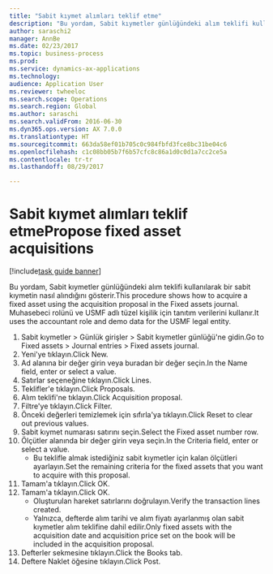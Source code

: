 ```yaml
--- 
title: "Sabit kıymet alımları teklif etme"
description: "Bu yordam, Sabit kıymetler günlüğündeki alım teklifi kullanılarak bir sabit kıymetin nasıl alındığını gösterir."
author: saraschi2
manager: AnnBe
ms.date: 02/23/2017
ms.topic: business-process
ms.prod: 
ms.service: dynamics-ax-applications
ms.technology: 
audience: Application User
ms.reviewer: twheeloc
ms.search.scope: Operations
ms.search.region: Global
ms.author: saraschi
ms.search.validFrom: 2016-06-30
ms.dyn365.ops.version: AX 7.0.0
ms.translationtype: HT
ms.sourcegitcommit: 663da58ef01b705c0c984fbfd3fce8bc31be04c6
ms.openlocfilehash: c1c08bb05b7f6b57cfc8c86a1d0c0d1a7cc2ce5a
ms.contentlocale: tr-tr
ms.lasthandoff: 08/29/2017

---
```

# <a name="propose-fixed-asset-acquisitions"></a><span data-ttu-id="f84fe-103">Sabit kıymet alımları teklif etme</span><span class="sxs-lookup"><span data-stu-id="f84fe-103">Propose fixed asset acquisitions</span></span>

[!include[task guide banner](../../includes/task-guide-banner.md)]

<span data-ttu-id="f84fe-104">Bu yordam, Sabit kıymetler günlüğündeki alım teklifi kullanılarak bir sabit kıymetin nasıl alındığını gösterir.</span><span class="sxs-lookup"><span data-stu-id="f84fe-104">This procedure shows how to acquire a fixed asset using the acquisition proposal in the Fixed assets journal.</span></span> <span data-ttu-id="f84fe-105">Muhasebeci rolünü ve USMF adlı tüzel kişilik için tanıtım verilerini kullanır.</span><span class="sxs-lookup"><span data-stu-id="f84fe-105">It uses the accountant role and demo data for the USMF legal entity.</span></span>

1. <span data-ttu-id="f84fe-106">Sabit kıymetler > Günlük girişler > Sabit kıymetler günlüğü'ne gidin.</span><span class="sxs-lookup"><span data-stu-id="f84fe-106">Go to Fixed assets > Journal entries > Fixed assets journal.</span></span>
2. <span data-ttu-id="f84fe-107">Yeni'ye tıklayın.</span><span class="sxs-lookup"><span data-stu-id="f84fe-107">Click New.</span></span>
3. <span data-ttu-id="f84fe-108">Ad alanına bir değer girin veya buradan bir değer seçin.</span><span class="sxs-lookup"><span data-stu-id="f84fe-108">In the Name field, enter or select a value.</span></span>
4. <span data-ttu-id="f84fe-109">Satırlar seçeneğine tıklayın.</span><span class="sxs-lookup"><span data-stu-id="f84fe-109">Click Lines.</span></span>
5. <span data-ttu-id="f84fe-110">Teklifler'e tıklayın.</span><span class="sxs-lookup"><span data-stu-id="f84fe-110">Click Proposals.</span></span>
6. <span data-ttu-id="f84fe-111">Alım teklifi'ne tıklayın.</span><span class="sxs-lookup"><span data-stu-id="f84fe-111">Click Acquisition proposal.</span></span>
7. <span data-ttu-id="f84fe-112">Filtre'ye tıklayın.</span><span class="sxs-lookup"><span data-stu-id="f84fe-112">Click Filter.</span></span>
8. <span data-ttu-id="f84fe-113">Önceki değerleri temizlemek için sıfırla'ya tıklayın.</span><span class="sxs-lookup"><span data-stu-id="f84fe-113">Click Reset to clear out previous values.</span></span>
9. <span data-ttu-id="f84fe-114">Sabit kıymet numarası satırını seçin.</span><span class="sxs-lookup"><span data-stu-id="f84fe-114">Select the Fixed asset number row.</span></span>
10. <span data-ttu-id="f84fe-115">Ölçütler alanında bir değer girin veya seçin.</span><span class="sxs-lookup"><span data-stu-id="f84fe-115">In the Criteria field, enter or select a value.</span></span>
    * <span data-ttu-id="f84fe-116">Bu teklifle almak istediğiniz sabit kıymetler için kalan ölçütleri ayarlayın.</span><span class="sxs-lookup"><span data-stu-id="f84fe-116">Set the remaining criteria for the fixed assets that you want to acquire with this proposal.</span></span>  
11. <span data-ttu-id="f84fe-117">Tamam'a tıklayın.</span><span class="sxs-lookup"><span data-stu-id="f84fe-117">Click OK.</span></span>
12. <span data-ttu-id="f84fe-118">Tamam'a tıklayın.</span><span class="sxs-lookup"><span data-stu-id="f84fe-118">Click OK.</span></span>
    * <span data-ttu-id="f84fe-119">Oluşturulan hareket satırlarını doğrulayın.</span><span class="sxs-lookup"><span data-stu-id="f84fe-119">Verify the transaction lines created.</span></span>  
    * <span data-ttu-id="f84fe-120">Yalnızca, defterde alım tarihi ve alım fiyatı ayarlanmış olan sabit kıymetler alım teklifine dahil edilir.</span><span class="sxs-lookup"><span data-stu-id="f84fe-120">Only fixed assets with the acquisition date and acquisition price set on the book will be included in the acquisition proposal.</span></span>  
13. <span data-ttu-id="f84fe-121">Defterler sekmesine tıklayın.</span><span class="sxs-lookup"><span data-stu-id="f84fe-121">Click the Books tab.</span></span>
14. <span data-ttu-id="f84fe-122">Deftere Naklet öğesine tıklayın.</span><span class="sxs-lookup"><span data-stu-id="f84fe-122">Click Post.</span></span>


